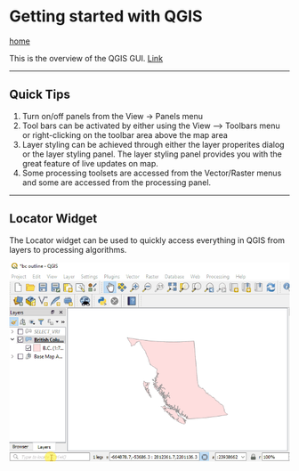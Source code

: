 # Getting started with QGIS

[home](../README.md)

This is the overview of the QGIS GUI.  [Link](https://docs.qgis.org/testing/en/docs/user_manual/introduction/qgis_gui.html)

---
## Quick Tips
1. Turn on/off panels from the View -> Panels menu
2. Tool bars can be activated by either using the View --> Toolbars menu or right-clicking on the toolbar area above the map area
3. Layer styling can be achieved through either the layer properites dialog or the layer styling panel.  The layer styling panel provides you with the great feature of live updates on map.
4. Some processing toolsets are accessed from the Vector/Raster menus and some are accessed from the processing panel.

---
## Locator Widget
The Locator widget can be used to quickly access everything in QGIS from layers to processing algorithms.

![Locator Widget](../images/locator.gif)